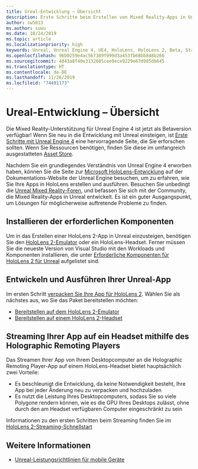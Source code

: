 ```yaml
---
title: Ureal-Entwicklung – Übersicht
description: Erste Schritte beim Erstellen von Mixed Reality-Apps in Unreal.
author: sw5813
ms.author: suwu
ms.date: 10/24/2019
ms.topic: article
ms.localizationpriority: high
keywords: Unreal, Unreal Engine 4, UE4, HoloLens, HoloLens 2, Beta, Streamen, Remoting, Mixed Reality, Entwicklung, erste Schritte, neues Projekt, Emulator, Dokumentation
ms.openlocfilehash: 96b0259e4ac567389f999d3a453fb68bb848b266
ms.sourcegitcommit: 4d43a8f40e3132605cee9ece9229e67d985db645
ms.translationtype: HT
ms.contentlocale: de-DE
ms.lasthandoff: 11/26/2019
ms.locfileid: "74491173"
---
```

# <a name="unreal-development-overview"></a>Ureal-Entwicklung – Übersicht

Die Mixed Reality-Unterstützung für Unreal Engine 4 ist jetzt als Betaversion verfügbar! Wenn Sie neu in die Entwicklung mit Unreal einsteigen, ist <a href="https://docs.unrealengine.com//GettingStarted/index.html" target="_blank">Erste Schritte mit Unreal Engine 4</a> eine hervorragende Seite, die Sie erforschen sollten. Wenn Sie Ressourcen benötigen, finden Sie diese im umfangreich ausgestatteten <a href="https://www.unrealengine.com/marketplace//store" target="_blank">Asset Store</a>. 

Nachdem Sie ein grundlegendes Verständnis von Unreal Engine 4 erworben haben, können Sie die Seite zur <a href="https://docs.unrealengine.com//Platforms/AR/HoloLens2/index.html" target="_blank">Microsoft HoloLens-Entwicklung</a> auf der Dokumentations-Website der Unreal Engine besuchen, um zu erfahren, wie Sie Ihre Apps in HoloLens erstellen und ausführen. Besuchen Sie unbedingt die <a href="https://forums.unrealengine.com/development-discussion/vr-ar-development" target="_blank">Unreal Mixed Reality-Foren</a>, und befassen Sie sich mit der Community, die Mixed Reality-Apps in Unreal entwickelt. Es ist ein guter Ausgangspunkt, um Lösungen für möglicherweise auftretende Probleme zu finden.

## <a name="installing-the-prerequisites"></a>Installieren der erforderlichen Komponenten

Um in das Erstellen einer HoloLens 2-App in Unreal einzusteigen, benötigen Sie den [HoloLens 2-Emulator](using-the-hololens-emulator.md) oder ein HoloLens-Headset. Ferner müssen Sie die neueste Version von Visual Studio mit den Workloads und Komponenten installieren, die unter <a href="https://docs.unrealengine.com//Platforms/AR/HoloLens2/Prerequisites/index.html" target="_blank">Erforderliche Komponenten für HoloLens 2 für Unreal</a> aufgelistet sind.

## <a name="building-and-running-your-unreal-app"></a>Entwickeln und Ausführen Ihrer Unreal-App

Im ersten Schritt <a href="https://docs.unrealengine.com//Platforms/AR/HoloLens2/HowTo/PackageApp/index.html" target="_blank">verpacken Sie Ihre App für HoloLens 2</a>. Wählen Sie als nächstes aus, wo Sie das Paket bereitstellen möchten:
* <a href="https://docs.unrealengine.com//Platforms/AR/HoloLens2/QuickStartEmulator/index.html" target="_blank">Bereitstellen auf dem HoloLens 2-Emulator</a>
* <a href="https://docs.unrealengine.com//Platforms/AR/HoloLens2/QuickStartDevice/index.html" target="_blank">Bereitstellen auf einem HoloLens 2-Headset</a>

## <a name="streaming-your-app-to-a-headset-via-the-holographic-remoting-player"></a>Streaming Ihrer App auf ein Headset mithilfe des Holographic Remoting Players

Das Streamen Ihrer App von Ihrem Desktopcomputer an die Holographic Remoting Player-App auf einem HoloLens-Headset bietet hauptsächlich zwei Vorteile: 
* Es beschleunigt die Entwicklung, da keine Notwendigkeit besteht, Ihre App bei jeder Änderung neu zu verpacken und hochzuladen
* Es nutzt die Leistung Ihres Desktopcomputers, sodass Sie so viele Polygone rendern können, wie es die GPU Ihres Desktops zulässt, ohne durch den am Headset verfügbaren Computer eingeschränkt zu sein

Informationen zu den ersten Schritten beim Streaming finden Sie im <a href="https://docs.unrealengine.com//Platforms/AR/HoloLens2/QuickStartStreaming/index.html" target="_blank">HoloLens 2-Streaming-Schnellstart</a>[]()

## <a name="see-also"></a>Weitere Informationen
* <a href="https://docs.unrealengine.com//Platforms/Mobile/Performance/index.html" target="_blank">Unreal-Leistungsrichtlinien für mobile Geräte</a>
